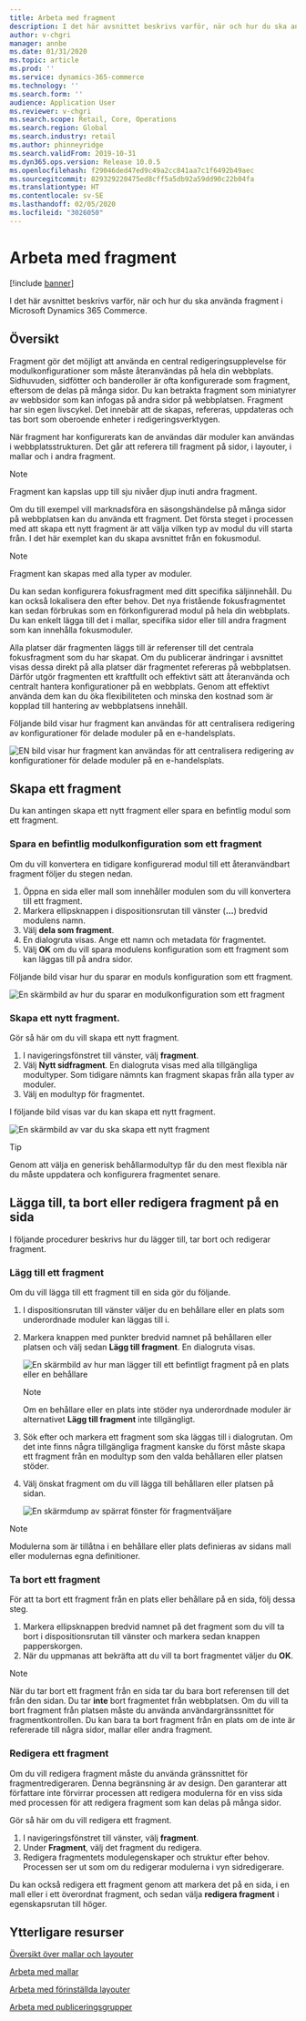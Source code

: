 ```yaml
---
title: Arbeta med fragment
description: I det här avsnittet beskrivs varför, när och hur du ska använda fragment i Microsoft Dynamics 365 Commerce.
author: v-chgri
manager: annbe
ms.date: 01/31/2020
ms.topic: article
ms.prod: ''
ms.service: dynamics-365-commerce
ms.technology: ''
ms.search.form: ''
audience: Application User
ms.reviewer: v-chgri
ms.search.scope: Retail, Core, Operations
ms.search.region: Global
ms.search.industry: retail
ms.author: phinneyridge
ms.search.validFrom: 2019-10-31
ms.dyn365.ops.version: Release 10.0.5
ms.openlocfilehash: f29046ded47ed9c49a2cc841aa7c1f6492b49aec
ms.sourcegitcommit: 829329220475ed8cff5a5db92a59dd90c22b04fa
ms.translationtype: HT
ms.contentlocale: sv-SE
ms.lasthandoff: 02/05/2020
ms.locfileid: "3026050"
---
```

# <a name="work-with-fragments"></a>Arbeta med fragment 


[!include [banner](includes/banner.md)]

I det här avsnittet beskrivs varför, när och hur du ska använda fragment i Microsoft Dynamics 365 Commerce.

## <a name="overview"></a>Översikt

Fragment gör det möjligt att använda en central redigeringsupplevelse för modulkonfigurationer som måste återanvändas på hela din webbplats. Sidhuvuden, sidfötter och banderoller är ofta konfigurerade som fragment, eftersom de delas på många sidor. Du kan betrakta fragment som miniatyrer av webbsidor som kan infogas på andra sidor på webbplatsen. Fragment har sin egen livscykel. Det innebär att de skapas, refereras, uppdateras och tas bort som oberoende enheter i redigeringsverktygen.

När fragment har konfigurerats kan de användas där moduler kan användas i webbplatsstrukturen. Det går att referera till fragment på sidor, i layouter, i mallar och i andra fragment.

> [!NOTE]
> Fragment kan kapslas upp till sju nivåer djup inuti andra fragment.

Om du till exempel vill marknadsföra en säsongshändelse på många sidor på webbplatsen kan du använda ett fragment. Det första steget i processen med att skapa ett nytt fragment är att välja vilken typ av modul du vill starta från. I det här exemplet kan du skapa avsnittet från en fokusmodul.

> [!NOTE]
> Fragment kan skapas med alla typer av moduler.

Du kan sedan konfigurera fokusfragment med ditt specifika säljinnehåll. Du kan också lokalisera den efter behov. Det nya fristående fokusfragmentet kan sedan förbrukas som en förkonfigurerad modul på hela din webbplats. Du kan enkelt lägga till det i mallar, specifika sidor eller till andra fragment som kan innehålla fokusmoduler.

Alla platser där fragmenten läggs till är referenser till det centrala fokusfragment som du har skapat. Om du publicerar ändringar i avsnittet visas dessa direkt på alla platser där fragmentet refereras på webbplatsen. Därför utgör fragmenten ett kraftfullt och effektivt sätt att återanvända och centralt hantera konfigurationer på en webbplats. Genom att effektivt använda dem kan du öka flexibiliteten och minska den kostnad som är kopplad till hantering av webbplatsens innehåll.

Följande bild visar hur fragment kan användas för att centralisera redigering av konfigurationer för delade moduler på en e-handelsplats.

![EN bild visar hur fragment kan användas för att centralisera redigering av konfigurationer för delade moduler på en e-handelsplats.](./media/fragment-figure1.png)

## <a name="create-a-fragment"></a>Skapa ett fragment

Du kan antingen skapa ett nytt fragment eller spara en befintlig modul som ett fragment.

### <a name="save-an-existing-module-configuration-as-a-fragment"></a>Spara en befintlig modulkonfiguration som ett fragment

Om du vill konvertera en tidigare konfigurerad modul till ett återanvändbart fragment följer du stegen nedan.

1. Öppna en sida eller mall som innehåller modulen som du vill konvertera till ett fragment.
1. Markera ellipsknappen i dispositionsrutan till vänster (**...**) bredvid modulens namn. 
1. Välj **dela som fragment**. 
1. En dialogruta visas. Ange ett namn och metadata för fragmentet.
1. Välj **OK** om du vill spara modulens konfiguration som ett fragment som kan läggas till på andra sidor.

Följande bild visar hur du sparar en moduls konfiguration som ett fragment.

![En skärmbild av hur du sparar en modulkonfiguration som ett fragment](./media/save-as-fragment.png)

### <a name="create-a-new-fragment"></a>Skapa ett nytt fragment.

Gör så här om du vill skapa ett nytt fragment.

1. I navigeringsfönstret till vänster, välj **fragment**.
1. Välj **Nytt sidfragment**. En dialogruta visas med alla tillgängliga modultyper. Som tidigare nämnts kan fragment skapas från alla typer av moduler.
1. Välj en modultyp för fragmentet.

I följande bild visas var du kan skapa ett nytt fragment.

![En skärmbild av var du ska skapa ett nytt fragment](./media/fragment-nav-menu.png)

> [!TIP]
> Genom att välja en generisk behållarmodultyp får du den mest flexibla när du måste uppdatera och konfigurera fragmentet senare.

## <a name="add-remove-or-edit-fragments-on-a-page"></a>Lägga till, ta bort eller redigera fragment på en sida

I följande procedurer beskrivs hur du lägger till, tar bort och redigerar fragment.

### <a name="add-a-fragment"></a>Lägg till ett fragment

Om du vill lägga till ett fragment till en sida gör du följande.

1. I dispositionsrutan till vänster väljer du en behållare eller en plats som underordnade moduler kan läggas till i.
1. Markera knappen med punkter bredvid namnet på behållaren eller platsen och välj sedan **Lägg till fragment**. En dialogruta visas.

    ![En skärmbild av hur man lägger till ett befintligt fragment på en plats eller en behållare](./media/add-fragment.png)
 
    > [!NOTE]
    > Om en behållare eller en plats inte stöder nya underordnade moduler är alternativet **Lägg till fragment** inte tillgängligt.
    
1. Sök efter och markera ett fragment som ska läggas till i dialogrutan. Om det inte finns några tillgängliga fragment kanske du först måste skapa ett fragment från en modultyp som den valda behållaren eller platsen stöder.
1. Välj önskat fragment om du vill lägga till behållaren eller platsen på sidan.

    ![En skärmdump av spärrat fönster för fragmentväljare](./media/fragment-picker.png)

> [!NOTE]
> Modulerna som är tillåtna i en behållare eller plats definieras av sidans mall eller modulernas egna definitioner.

### <a name="remove-a-fragment"></a>Ta bort ett fragment

För att ta bort ett fragment från en plats eller behållare på en sida, följ dessa steg.

1. Markera ellipsknappen bredvid namnet på det fragment som du vill ta bort i dispositionsrutan till vänster och markera sedan knappen papperskorgen.
1. När du uppmanas att bekräfta att du vill ta bort fragmentet väljer du **OK**.

> [!NOTE]
> När du tar bort ett fragment från en sida tar du bara bort referensen till det från den sidan. Du tar **inte** bort fragmentet från webbplatsen. Om du vill ta bort fragment från platsen måste du använda användargränssnittet för fragmentkontrollen. Du kan bara ta bort fragment från en plats om de inte är refererade till några sidor, mallar eller andra fragment.

### <a name="edit-a-fragment"></a>Redigera ett fragment

Om du vill redigera fragment måste du använda gränssnittet för fragmentredigeraren. Denna begränsning är av design. Den garanterar att författare inte förvirrar processen att redigera modulerna för en viss sida med processen för att redigera fragment som kan delas på många sidor.

Gör så här om du vill redigera ett fragment.

1. I navigeringsfönstret till vänster, välj **fragment**.
1. Under **Fragment**, välj det fragment du redigera.
1. Redigera fragmentets modulegenskaper och struktur efter behov. Processen ser ut som om du redigerar modulerna i vyn sidredigerare.

Du kan också redigera ett fragment genom att markera det på en sida, i en mall eller i ett överordnat fragment, och sedan välja **redigera fragment** i egenskapsrutan till höger.

## <a name="additional-resources"></a>Ytterligare resurser

[Översikt över mallar och layouter](templates-layouts-overview.md)

[Arbeta med mallar](work-with-templates.md)

[Arbeta med förinställda layouter](work-with-layouts.md)

[Arbeta med publiceringsgrupper](publish-groups.md)
